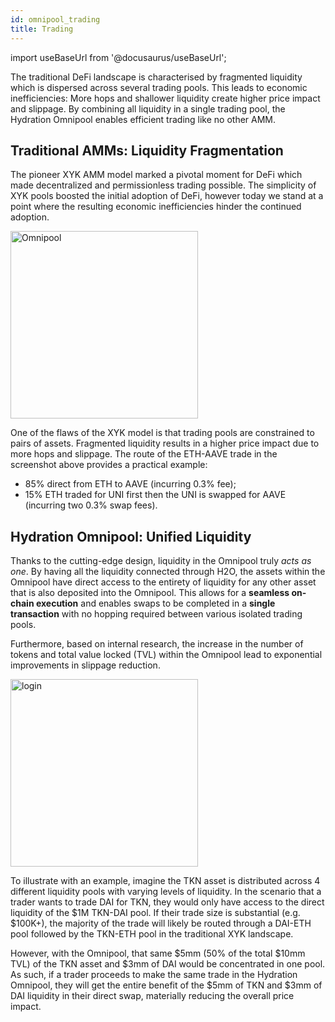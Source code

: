 ```yaml
---
id: omnipool_trading
title: Trading
---
```


import useBaseUrl from '@docusaurus/useBaseUrl';

The traditional DeFi landscape is characterised by fragmented liquidity which is dispersed across several trading pools. This leads to economic inefficiencies: More hops and shallower liquidity create higher price impact and slippage. By combining all liquidity in a single trading pool, the Hydration Omnipool enables efficient trading like no other AMM.

## Traditional AMMs: Liquidity Fragmentation

The pioneer XYK AMM model marked a pivotal moment for DeFi which made decentralized and permissionless trading possible. The simplicity of XYK pools boosted the initial adoption of DeFi, however today we stand at a point where the resulting economic inefficiencies hinder the continued adoption.

<div style={{textAlign: 'center'}}>
  <img alt="Omnipool" src={useBaseUrl('/omnipool/trading-1.jpg')} width="300px" />
</div>

One of the flaws of the XYK model is that trading pools are constrained to pairs of assets. Fragmented liquidity results in a higher price impact due to more hops and slippage. The route of the ETH-AAVE trade in the screenshot above provides a practical example:
- 85% direct from ETH to AAVE (incurring 0.3% fee);
- 15% ETH traded for UNI first then the UNI is swapped for AAVE (incurring two 0.3% swap fees).

## Hydration Omnipool: Unified Liquidity

Thanks to the cutting-edge design, liquidity in the Omnipool truly *acts as* *one*. By having all the liquidity connected through H2O, the assets within the Omnipool have direct access to the entirety of liquidity for any other asset that is also deposited into the Omnipool. This allows for a **seamless on-chain execution** and enables swaps to be completed in a **single transaction** with no hopping required between various isolated trading pools. 

Furthermore, based on internal research, the increase in the number of tokens and total value locked (TVL) within the Omnipool lead to exponential improvements in slippage reduction.

<div style={{textAlign: 'left'}}>
  <img alt="login" src={useBaseUrl('/omnipool/trading-2.jpg')} width="300px" />
</div>

To illustrate with an example, imagine the TKN asset is distributed across 4 different liquidity pools with varying levels of liquidity. In the scenario that a trader wants to trade DAI for TKN, they would only have access to the direct liquidity of the $1M TKN-DAI pool. If their trade size is substantial (e.g. $100K+), the majority of the trade will likely be routed through a DAI-ETH pool followed by the TKN-ETH pool in the traditional XYK landscape.

However, with the Omnipool, that same $5mm (50% of the total $10mm TVL) of the TKN asset and $3mm of DAI would be concentrated in one pool. As such, if a trader proceeds to make the same trade in the Hydration Omnipool, they will get the entire benefit of the $5mm of TKN and $3mm of DAI liquidity in their direct swap, materially reducing the overall price impact.
